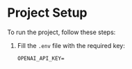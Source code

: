 # Project Setup

To run the project, follow these steps:

1. Fill the `.env` file with the required key:

   ```plaintext
   OPENAI_API_KEY=

